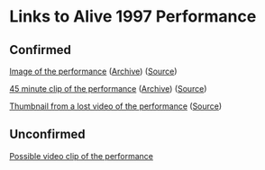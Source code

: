 # Links to Alive 1997 Performance
## Confirmed
[Image of the performance](https://pbs.twimg.com/media/EvDuaWAXcAMEXfX?format=jpg&name=small) ([Archive](https://web.archive.org/web/20220706145831/https://pbs.twimg.com/media/EvDuaWAXcAMEXfX?format=jpg&name=small)) ([Source](https://twitter.com/jezc/status/1364852827995185152?s=20))

[45 minute clip of the performance](https://youtu.be/3JSQVYhNcRs) ([Archive](https://archive.org/details/01-01-daft-punk-alive-1997-lls)) ([Source](https://en.wikipedia.org/wiki/Alive_1997))

[Thumbnail from a lost video of the performance](https://web.archive.org/web/20061125041725im_/http://www.labels.tm.fr/fr/VisionnerVisuels/Daft_rollin-live-01.jpg) ([Source](https://web.archive.org/web/20051126074851/http://www.labels.tm.fr/fr/artiste.asp?artiste=DA09M))

## Unconfirmed
[Possible video clip of the performance](https://www.youtube.com/watch?v=FgCh1jxrEYU)
